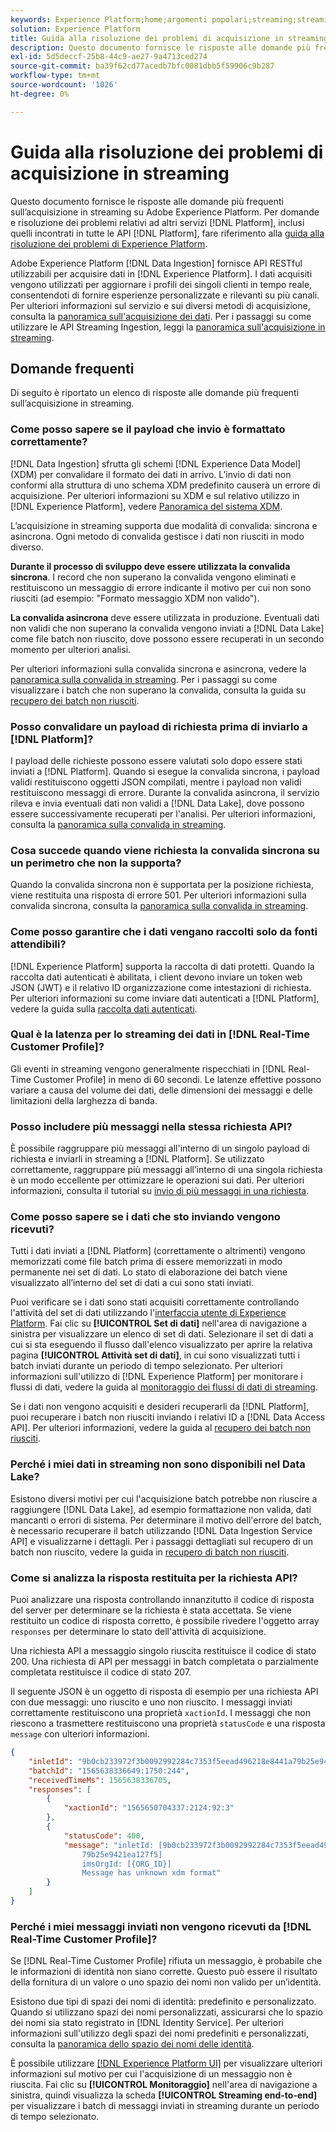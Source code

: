 ```yaml
---
keywords: Experience Platform;home;argomenti popolari;streaming;streaming ingestion;risoluzione dei problemi;risoluzione dei problemi di streaming ingestion;streaming ingestion faq;faq;
solution: Experience Platform
title: Guida alla risoluzione dei problemi di acquisizione in streaming
description: Questo documento fornisce le risposte alle domande più frequenti sull’acquisizione in streaming su Adobe Experience Platform.
exl-id: 5d5deccf-25b8-44c9-ae27-9a4713ced274
source-git-commit: ba39f62cd77acedb7bfc0081dbb5f59906c9b287
workflow-type: tm+mt
source-wordcount: '1026'
ht-degree: 0%

---
```


# Guida alla risoluzione dei problemi di acquisizione in streaming

Questo documento fornisce le risposte alle domande più frequenti sull’acquisizione in streaming su Adobe Experience Platform. Per domande e risoluzione dei problemi relativi ad altri servizi [!DNL Platform], inclusi quelli incontrati in tutte le API [!DNL Platform], fare riferimento alla [guida alla risoluzione dei problemi di Experience Platform](../../landing/troubleshooting.md).

Adobe Experience Platform [!DNL Data Ingestion] fornisce API RESTful utilizzabili per acquisire dati in [!DNL Experience Platform]. I dati acquisiti vengono utilizzati per aggiornare i profili dei singoli clienti in tempo reale, consentendoti di fornire esperienze personalizzate e rilevanti su più canali. Per ulteriori informazioni sul servizio e sui diversi metodi di acquisizione, consulta la [panoramica sull&#39;acquisizione dei dati](../home.md). Per i passaggi su come utilizzare le API Streaming Ingestion, leggi la [panoramica sull&#39;acquisizione in streaming](../streaming-ingestion/overview.md).

## Domande frequenti

Di seguito è riportato un elenco di risposte alle domande più frequenti sull’acquisizione in streaming.

### Come posso sapere se il payload che invio è formattato correttamente?

[!DNL Data Ingestion] sfrutta gli schemi [!DNL Experience Data Model] (XDM) per convalidare il formato dei dati in arrivo. L’invio di dati non conformi alla struttura di uno schema XDM predefinito causerà un errore di acquisizione. Per ulteriori informazioni su XDM e sul relativo utilizzo in [!DNL Experience Platform], vedere [Panoramica del sistema XDM](../../xdm/home.md).

L’acquisizione in streaming supporta due modalità di convalida: sincrona e asincrona. Ogni metodo di convalida gestisce i dati non riusciti in modo diverso.

**Durante il processo di sviluppo deve essere utilizzata la convalida sincrona**. I record che non superano la convalida vengono eliminati e restituiscono un messaggio di errore indicante il motivo per cui non sono riusciti (ad esempio: &quot;Formato messaggio XDM non valido&quot;).

**La convalida asincrona** deve essere utilizzata in produzione. Eventuali dati non validi che non superano la convalida vengono inviati a [!DNL Data Lake] come file batch non riuscito, dove possono essere recuperati in un secondo momento per ulteriori analisi.

Per ulteriori informazioni sulla convalida sincrona e asincrona, vedere la [panoramica sulla convalida in streaming](../quality/streaming-validation.md). Per i passaggi su come visualizzare i batch che non superano la convalida, consulta la guida su [recupero dei batch non riusciti](../quality/retrieve-failed-batches.md).

### Posso convalidare un payload di richiesta prima di inviarlo a [!DNL Platform]?

I payload delle richieste possono essere valutati solo dopo essere stati inviati a [!DNL Platform]. Quando si esegue la convalida sincrona, i payload validi restituiscono oggetti JSON compilati, mentre i payload non validi restituiscono messaggi di errore. Durante la convalida asincrona, il servizio rileva e invia eventuali dati non validi a [!DNL Data Lake], dove possono essere successivamente recuperati per l&#39;analisi. Per ulteriori informazioni, consulta la [panoramica sulla convalida in streaming](../quality/streaming-validation.md).

### Cosa succede quando viene richiesta la convalida sincrona su un perimetro che non la supporta?

Quando la convalida sincrona non è supportata per la posizione richiesta, viene restituita una risposta di errore 501. Per ulteriori informazioni sulla convalida sincrona, consulta la [panoramica sulla convalida in streaming](../quality/streaming-validation.md).

### Come posso garantire che i dati vengano raccolti solo da fonti attendibili?

[!DNL Experience Platform] supporta la raccolta di dati protetti. Quando la raccolta dati autenticati è abilitata, i client devono inviare un token web JSON (JWT) e il relativo ID organizzazione come intestazioni di richiesta. Per ulteriori informazioni su come inviare dati autenticati a [!DNL Platform], vedere la guida sulla [raccolta dati autenticati](../tutorials/create-authenticated-streaming-connection.md).

### Qual è la latenza per lo streaming dei dati in [!DNL Real-Time Customer Profile]?

Gli eventi in streaming vengono generalmente rispecchiati in [!DNL Real-Time Customer Profile] in meno di 60 secondi. Le latenze effettive possono variare a causa del volume dei dati, delle dimensioni dei messaggi e delle limitazioni della larghezza di banda.

### Posso includere più messaggi nella stessa richiesta API?

È possibile raggruppare più messaggi all&#39;interno di un singolo payload di richiesta e inviarli in streaming a [!DNL Platform]. Se utilizzato correttamente, raggruppare più messaggi all’interno di una singola richiesta è un modo eccellente per ottimizzare le operazioni sui dati. Per ulteriori informazioni, consulta il tutorial su [invio di più messaggi in una richiesta](../tutorials/streaming-multiple-messages.md).

### Come posso sapere se i dati che sto inviando vengono ricevuti?

Tutti i dati inviati a [!DNL Platform] (correttamente o altrimenti) vengono memorizzati come file batch prima di essere memorizzati in modo permanente nei set di dati. Lo stato di elaborazione dei batch viene visualizzato all’interno del set di dati a cui sono stati inviati.

Puoi verificare se i dati sono stati acquisiti correttamente controllando l&#39;attività del set di dati utilizzando l&#39;[interfaccia utente di Experience Platform](https://platform.adobe.com). Fai clic su **[!UICONTROL Set di dati]** nell&#39;area di navigazione a sinistra per visualizzare un elenco di set di dati. Selezionare il set di dati a cui si sta eseguendo il flusso dall&#39;elenco visualizzato per aprire la relativa pagina **[!UICONTROL Attività set di dati]**, in cui sono visualizzati tutti i batch inviati durante un periodo di tempo selezionato. Per ulteriori informazioni sull&#39;utilizzo di [!DNL Experience Platform] per monitorare i flussi di dati, vedere la guida al [monitoraggio dei flussi di dati di streaming](../quality/monitor-data-ingestion.md).

Se i dati non vengono acquisiti e desideri recuperarli da [!DNL Platform], puoi recuperare i batch non riusciti inviando i relativi ID a [!DNL Data Access API]. Per ulteriori informazioni, vedere la guida al [recupero dei batch non riusciti](../quality/retrieve-failed-batches.md).

### Perché i miei dati in streaming non sono disponibili nel Data Lake?

Esistono diversi motivi per cui l&#39;acquisizione batch potrebbe non riuscire a raggiungere [!DNL Data Lake], ad esempio formattazione non valida, dati mancanti o errori di sistema. Per determinare il motivo dell&#39;errore del batch, è necessario recuperare il batch utilizzando [!DNL Data Ingestion Service API] e visualizzarne i dettagli. Per i passaggi dettagliati sul recupero di un batch non riuscito, vedere la guida in [recupero di batch non riusciti](../quality/retrieve-failed-batches.md).

### Come si analizza la risposta restituita per la richiesta API?

Puoi analizzare una risposta controllando innanzitutto il codice di risposta del server per determinare se la richiesta è stata accettata. Se viene restituito un codice di risposta corretto, è possibile rivedere l&#39;oggetto array `responses` per determinare lo stato dell&#39;attività di acquisizione.

Una richiesta API a messaggio singolo riuscita restituisce il codice di stato 200. Una richiesta di API per messaggi in batch completata o parzialmente completata restituisce il codice di stato 207.

Il seguente JSON è un oggetto di risposta di esempio per una richiesta API con due messaggi: uno riuscito e uno non riuscito. I messaggi inviati correttamente restituiscono una proprietà `xactionId`. I messaggi che non riescono a trasmettere restituiscono una proprietà `statusCode` e una risposta `message` con ulteriori informazioni.

```JSON
{
    "inletId": "9b0cb233972f3b0092992284c7353f5eead496218e8441a79b25e9421ea127f5",
    "batchId": "1565638336649:1750:244",
    "receivedTimeMs": 1565638336705,
    "responses": [
        {
            "xactionId": "1565650704337:2124:92:3"
        },
        {
            "statusCode": 400,
            "message": "inletId: [9b0cb233972f3b0092992284c7353f5eead496218e8441a
                79b25e9421ea127f5] 
                imsOrgId: [{ORG_ID}] 
                Message has unknown xdm format"
        }
    ]
}
```

### Perché i miei messaggi inviati non vengono ricevuti da [!DNL Real-Time Customer Profile]?

Se [!DNL Real-Time Customer Profile] rifiuta un messaggio, è probabile che le informazioni di identità non siano corrette. Questo può essere il risultato della fornitura di un valore o uno spazio dei nomi non valido per un’identità.

Esistono due tipi di spazi dei nomi di identità: predefinito e personalizzato. Quando si utilizzano spazi dei nomi personalizzati, assicurarsi che lo spazio dei nomi sia stato registrato in [!DNL Identity Service]. Per ulteriori informazioni sull&#39;utilizzo degli spazi dei nomi predefiniti e personalizzati, consulta la [panoramica dello spazio dei nomi delle identità](../../identity-service/features/namespaces.md).

È possibile utilizzare [[!DNL Experience Platform UI]](https://platform.adobe.com) per visualizzare ulteriori informazioni sul motivo per cui l&#39;acquisizione di un messaggio non è riuscita. Fai clic su **[!UICONTROL Monitoraggio]** nell&#39;area di navigazione a sinistra, quindi visualizza la scheda **[!UICONTROL Streaming end-to-end]** per visualizzare i batch di messaggi inviati in streaming durante un periodo di tempo selezionato.
